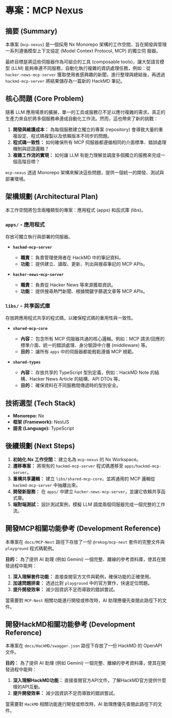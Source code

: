 # 專案：MCP Nexus

## 摘要 (Summary)

本專案 (`mcp-nexus`) 是一個採用 Nx Monorepo 架構的工作空間，旨在開發與管理一系列遵循模型上下文協定 (Model Context Protocol, MCP) 的獨立伺
服器。  

最終目標是將這些伺服器作為可組合的工具 (composable tools)，讓大型語言模型 (LLM) 能夠串連不同服務，自動化執行複雜的資訊處理任務，例如：從 `hacker-news-mcp-server` 獲取使用者感興趣的新聞，進行整理與總結後，再透過 `hackmd-mcp-server` 將結果儲存為一篇新的 HackMD 筆記。

## 核心問題 (Core Problem)

隨著 LLM 應用場景的擴展，單一的工具或服務已不足以應付複雜的需求。真正的生產力來自於將多個服務串連成自動化工作流。然而，這也帶來了新的挑戰：

1. **開發與維護成本：** 為每個服務建立獨立的專案 (repository) 會導致大量的重複設定、程式碼複製以及依賴版本不同步的問題。  
2. **程式碼一致性：** 如何確保所有 MCP 伺服器都遵循相同的介面標準、錯誤處理機制與認證邏輯？  
3. **複雜工作流的實現：** 如何讓 LLM 有能力理解並調度多個獨立的服務來完成一個高階目標？  

`mcp-nexus` 透過 Monorepo 架構來解決這些問題，提供一個統一的開發、測試與部署環境。

## 架構規劃 (Architectural Plan)

本工作空間將包含兩種類型的專案：應用程式 (apps) 和函式庫 (libs)。

### `apps/` - 應用程式

存放可獨立執行與部署的伺服器。

- **`hackmd-mcp-server`**  
  - **職責：** 負責管理使用者在 HackMD 中的筆記資料。  
  - **功能：** 提供建立、讀取、更新、列出與搜尋筆記的 MCP APIs。  

- **`hacker-news-mcp-server`**  
  - **職責：** 負責從 Hacker News 等來源獲取資訊。  
  - **功能：** 提供搜尋熱門新聞、根據關鍵字篩選文章等 MCP APIs。  

### `libs/` - 共享函式庫

存放跨應用程式共享的程式碼，以確保程式碼的重用性與一致性。

- **`shared-mcp-core`**  
  - **內容：** 包含所有 MCP 伺服器共通的核心邏輯。例如：MCP 請求/回應的標準介面、統一的錯誤處理、身分驗證中介層 (middleware) 等。  
  - **目的：** 讓所有 `apps` 中的伺服器都能輕鬆遵循 MCP 規範。  

- **`shared-types`**  
  - **內容：** 存放共享的 TypeScript 型別定義，例如：HackMD Note 的結構、Hacker News Article 的結構、API DTOs 等。  
  - **目的：** 確保資料在不同服務間傳遞時的型別安全。  

## 技術選型 (Tech Stack)

- **Monorepo:** Nx  
- **框架 (Framework):** NestJS  
- **語言 (Language):** TypeScript  

## 後續規劃 (Next Steps)

1. **初始化 Nx 工作空間：** 建立名為 `mcp-nexus` 的 Nx Workspace。  
2. **遷移專案：** 將現有的 `hackmd-mcp-server` 程式碼遷移至 `apps/hackmd-mcp-server`。  
3. **重構共享邏輯：** 建立 `libs/shared-mcp-core`，並將通用的 MCP 邏輯從 `hackmd-mcp-server` 中抽離出來。  
4. **開發新服務：** 在 `apps/` 中建立 `hacker-news-mcp-server`，並讓它依賴共享函式庫。  
5. **端對端測試：** 設計測試案例，模擬 LLM 調度兩個伺服器完成一個完整的工作流。  

## 開發MCP相關功能參考 (Development Reference)

本專案在 `docs/MCP-Nest` 路徑下存放了一份 `@rekog/mcp-nest` 套件的完整文件與 `playground` 程式碼範例。

**目的：** 為了提供 AI 助理 (例如 Gemini) 一個完整、離線的參考資料庫，使其在開發過程中能夠：

1.  **深入理解套件功能：** 直接查閱官方文件與範例，確保功能的正確使用。
2.  **加速問題排查：** 透過比對 `playground` 中的官方實作，快速定位問題。
3.  **提升開發效率：** 減少因資訊不足而導致的錯誤嘗試。

當需要對 `MCP-Nest` 相關功能進行開發或修改時，AI 助理應優先查閱此路徑下的文件。

## 開發HackMD相關功能參考 (Development Reference)

本專案在 `docs/HackMD/swagger.json` 路徑下存放了一份 HackMD 的 OpenAPI 文件。

**目的：** 為了提供 AI 助理 (例如 Gemini) 一個完整、離線的參考資料庫，使其在開發過程中能夠：

1.  **深入理解HackMD功能：** 直接查閱官方API文件，了解HackMD官方提供什麼樣的API互動。
3.  **提升開發效率：** 減少因資訊不足而導致的錯誤嘗試。

當需要對 `HackMD` 相關功能進行開發或修改時，AI 助理應優先查閱此路徑下的文件。